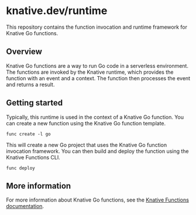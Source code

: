# knative.dev/runtime

<!-- TODO: Make this README.md more comprehensive -->
This repository contains the function invocation and runtime framework for Knative Go functions.

## Overview

Knative Go functions are a way to run Go code in a serverless environment. The functions are invoked by the Knative runtime, which provides the function with an event and a context. The function then processes the event and returns a result.

## Getting started

Typically, this runtime is used in the context of a Knative Go function. You can create a new function using the Knative Go function template.

```
func create -l go
```

This will create a new Go project that uses the Knative Go function invocation framework. You can then build and deploy the function using the Knative Functions CLI.

```
func deploy
```

## More information

For more information about Knative Go functions, see the [Knative Functions documentation](https://knative.dev/docs/functions/).
